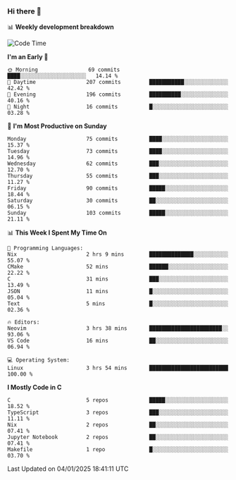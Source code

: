 ### Hi there 👋

📊 **Weekly development breakdown**
<!--START_SECTION:waka-->
![Code Time](http://img.shields.io/badge/Code%20Time-317%20hrs%2034%20mins-blue)

**I'm an Early 🐤** 

```text
🌞 Morning                69 commits          ████░░░░░░░░░░░░░░░░░░░░░   14.14 % 
🌆 Daytime                207 commits         ███████████░░░░░░░░░░░░░░   42.42 % 
🌃 Evening                196 commits         ██████████░░░░░░░░░░░░░░░   40.16 % 
🌙 Night                  16 commits          █░░░░░░░░░░░░░░░░░░░░░░░░   03.28 % 
```
📅 **I'm Most Productive on Sunday** 

```text
Monday                   75 commits          ████░░░░░░░░░░░░░░░░░░░░░   15.37 % 
Tuesday                  73 commits          ████░░░░░░░░░░░░░░░░░░░░░   14.96 % 
Wednesday                62 commits          ███░░░░░░░░░░░░░░░░░░░░░░   12.70 % 
Thursday                 55 commits          ███░░░░░░░░░░░░░░░░░░░░░░   11.27 % 
Friday                   90 commits          █████░░░░░░░░░░░░░░░░░░░░   18.44 % 
Saturday                 30 commits          ██░░░░░░░░░░░░░░░░░░░░░░░   06.15 % 
Sunday                   103 commits         █████░░░░░░░░░░░░░░░░░░░░   21.11 % 
```


📊 **This Week I Spent My Time On** 

```text
💬 Programming Languages: 
Nix                      2 hrs 9 mins        ██████████████░░░░░░░░░░░   55.07 % 
CMake                    52 mins             ██████░░░░░░░░░░░░░░░░░░░   22.22 % 
C                        31 mins             ███░░░░░░░░░░░░░░░░░░░░░░   13.49 % 
JSON                     11 mins             █░░░░░░░░░░░░░░░░░░░░░░░░   05.04 % 
Text                     5 mins              █░░░░░░░░░░░░░░░░░░░░░░░░   02.36 % 

🔥 Editors: 
Neovim                   3 hrs 38 mins       ███████████████████████░░   93.06 % 
VS Code                  16 mins             ██░░░░░░░░░░░░░░░░░░░░░░░   06.94 % 

💻 Operating System: 
Linux                    3 hrs 54 mins       █████████████████████████   100.00 % 
```

**I Mostly Code in C** 

```text
C                        5 repos             █████░░░░░░░░░░░░░░░░░░░░   18.52 % 
TypeScript               3 repos             ███░░░░░░░░░░░░░░░░░░░░░░   11.11 % 
Nix                      2 repos             ██░░░░░░░░░░░░░░░░░░░░░░░   07.41 % 
Jupyter Notebook         2 repos             ██░░░░░░░░░░░░░░░░░░░░░░░   07.41 % 
Makefile                 1 repo              █░░░░░░░░░░░░░░░░░░░░░░░░   03.70 % 
```




 Last Updated on 04/01/2025 18:41:11 UTC
<!--END_SECTION:waka-->
<!--
**R-enanVieira/R-enanVieira** is a ✨ _special_ ✨ repository because its `README.md` (this file) appears on your GitHub profile.

Here are some ideas to get you started:

- 🔭 I’m currently working on ...
- 🌱 I’m currently learning ...
- 👯 I’m looking to collaborate on ...
- 🤔 I’m looking for help with ...
- 💬 Ask me about ...
- 📫 How to reach me: ...
- 😄 Pronouns: ...
- ⚡ Fun fact: ...
-->
